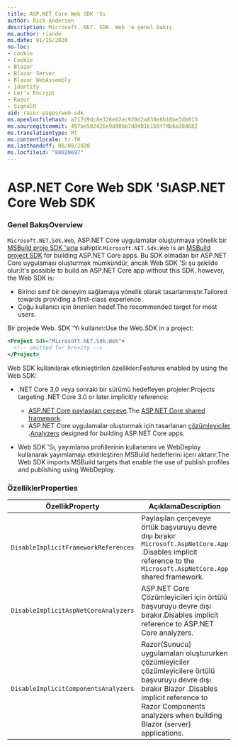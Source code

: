 ```yaml
---
title: ASP.NET Core Web SDK 'Sı
author: Rick-Anderson
description: Microsoft. NET. SDK. Web 'e genel bakış.
ms.author: riande
ms.date: 01/25/2020
no-loc:
- cookie
- Cookie
- Blazor
- Blazor Server
- Blazor WebAssembly
- Identity
- Let's Encrypt
- Razor
- SignalR
uid: razor-pages/web-sdk
ms.openlocfilehash: a717d9dc0e326e62ec920d2a838e8b18be3db013
ms.sourcegitcommit: 497be502426e9d90bb7d0401b1b9f74b6a384682
ms.translationtype: MT
ms.contentlocale: tr-TR
ms.lasthandoff: 08/08/2020
ms.locfileid: "88020697"
---
```

# <a name="aspnet-core-web-sdk"></a><span data-ttu-id="a3784-103">ASP.NET Core Web SDK 'Sı</span><span class="sxs-lookup"><span data-stu-id="a3784-103">ASP.NET Core Web SDK</span></span>

### <a name="overview"></a><span data-ttu-id="a3784-104">Genel Bakış</span><span class="sxs-lookup"><span data-stu-id="a3784-104">Overview</span></span>

<span data-ttu-id="a3784-105">`Microsoft.NET.Sdk.Web`, ASP.NET Core uygulamalar oluşturmaya yönelik bir [MSBuild proje SDK 'sına](https://docs.microsoft.com/visualstudio/msbuild/how-to-use-project-sdk) sahiptir.</span><span class="sxs-lookup"><span data-stu-id="a3784-105">`Microsoft.NET.Sdk.Web` is an [MSBuild project SDK](https://docs.microsoft.com/visualstudio/msbuild/how-to-use-project-sdk) for building ASP.NET Core apps.</span></span> <span data-ttu-id="a3784-106">Bu SDK olmadan bir ASP.NET Core uygulaması oluşturmak mümkündür, ancak Web SDK 'Sı şu şekilde olur:</span><span class="sxs-lookup"><span data-stu-id="a3784-106">It's possible to build an ASP.NET Core app without this SDK, however, the Web SDK is:</span></span>

* <span data-ttu-id="a3784-107">Birinci sınıf bir deneyim sağlamaya yönelik olarak tasarlanmıştır.</span><span class="sxs-lookup"><span data-stu-id="a3784-107">Tailored towards providing a first-class experience.</span></span>
* <span data-ttu-id="a3784-108">Çoğu kullanıcı için önerilen hedef.</span><span class="sxs-lookup"><span data-stu-id="a3784-108">The recommended target for most users.</span></span>

<span data-ttu-id="a3784-109">Bir projede Web. SDK 'Yı kullanın:</span><span class="sxs-lookup"><span data-stu-id="a3784-109">Use the Web.SDK in a project:</span></span>

  ```xml
  <Project Sdk="Microsoft.NET.Sdk.Web">
    <!-- omitted for brevity -->
  </Project>
  ```

<span data-ttu-id="a3784-110">Web SDK kullanılarak etkinleştirilen özellikler:</span><span class="sxs-lookup"><span data-stu-id="a3784-110">Features enabled by using the Web SDK:</span></span>

* <span data-ttu-id="a3784-111">.NET Core 3,0 veya sonraki bir sürümü hedefleyen projeler:</span><span class="sxs-lookup"><span data-stu-id="a3784-111">Projects targeting .NET Core 3.0 or later implicitly reference:</span></span>

  * <span data-ttu-id="a3784-112">[ASP.NET Core paylaşılan çerçeve](xref:fundamentals/metapackage-app).</span><span class="sxs-lookup"><span data-stu-id="a3784-112">The [ASP.NET Core shared framework](xref:fundamentals/metapackage-app).</span></span>
  * <span data-ttu-id="a3784-113">ASP.NET Core uygulamalar oluşturmak için tasarlanan [çözümleyiciler](/visualstudio/extensibility/getting-started-with-roslyn-analyzers) .</span><span class="sxs-lookup"><span data-stu-id="a3784-113">[Analyzers](/visualstudio/extensibility/getting-started-with-roslyn-analyzers) designed for building ASP.NET Core apps.</span></span>
* <span data-ttu-id="a3784-114">Web SDK 'Sı, yayımlama profillerinin kullanımını ve WebDeploy kullanarak yayımlamayı etkinleştiren MSBuild hedeflerini içeri aktarır.</span><span class="sxs-lookup"><span data-stu-id="a3784-114">The Web SDK imports MSBuild targets that enable the use of publish profiles and publishing using WebDeploy.</span></span>

### <a name="properties"></a><span data-ttu-id="a3784-115">Özellikler</span><span class="sxs-lookup"><span data-stu-id="a3784-115">Properties</span></span>

| <span data-ttu-id="a3784-116">Özellik</span><span class="sxs-lookup"><span data-stu-id="a3784-116">Property</span></span> | <span data-ttu-id="a3784-117">Açıklama</span><span class="sxs-lookup"><span data-stu-id="a3784-117">Description</span></span> |
| -------- | ----------- |
| `DisableImplicitFrameworkReferences` | <span data-ttu-id="a3784-118">Paylaşılan çerçeveye örtük başvuruyu devre dışı bırakır `Microsoft.AspNetCore.App` .</span><span class="sxs-lookup"><span data-stu-id="a3784-118">Disables implicit reference to the `Microsoft.AspNetCore.App` shared framework.</span></span> |
| `DisableImplicitAspNetCoreAnalyzers` | <span data-ttu-id="a3784-119">ASP.NET Core Çözümleyicileri için örtülü başvuruyu devre dışı bırakır.</span><span class="sxs-lookup"><span data-stu-id="a3784-119">Disables implicit reference to ASP.NET Core analyzers.</span></span> |
| `DisableImplicitComponentsAnalyzers` | <span data-ttu-id="a3784-120">Razor(Sunucu) uygulamaları oluştururken çözümleyiciler çözümleyicilere örtülü başvuruyu devre dışı bırakır Blazor .</span><span class="sxs-lookup"><span data-stu-id="a3784-120">Disables implicit reference to Razor Components analyzers when building Blazor (server) applications.</span></span> |
